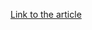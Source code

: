 [Link to the article](https://esentire.com/blog/esentire-threat-intelligence-malware-analysis-hermeticwiper-partyticket)
